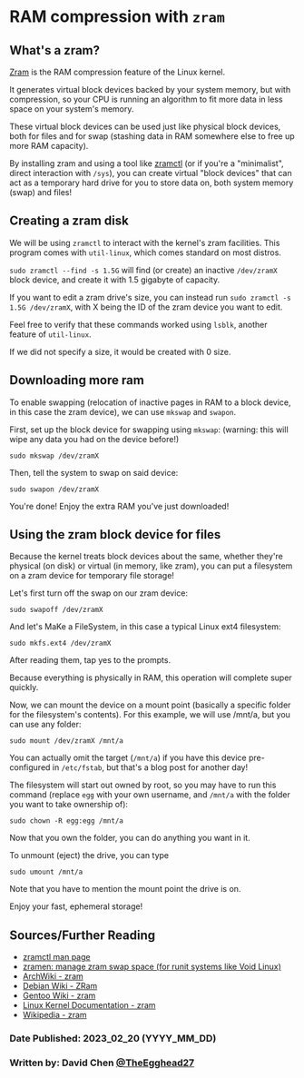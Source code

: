 # RAM compression with `zram`

## What's a zram?

[Zram](https://www.kernel.org/doc/html/latest/admin-guide/blockdev/zram.html) is the RAM compression feature of the Linux kernel.

It generates virtual block devices backed by your system memory, but with compression, so your CPU is running an algorithm to fit more data in less space on your system's memory.

These virtual block devices can be used just like physical block devices, both for files and for swap (stashing data in RAM somewhere else to free up more RAM capacity).

By installing zram and using a tool like [zramctl](https://man7.org/linux/man-pages/man8/zramctl.8.html) (or if you're a "minimalist", direct interaction with `/sys`), you can create virtual "block devices" that can act as a temporary hard drive for you to store data on, both system memory (swap) and files!

## Creating a zram disk

We will be using `zramctl` to interact with the kernel's zram facilities. This program comes with `util-linux`, which comes standard on most distros.

`sudo zramctl --find -s 1.5G` will find (or create) an inactive `/dev/zramX` block device, and create it with 1.5 gigabyte of capacity.

If you want to edit a zram drive's size, you can instead run `sudo zramctl -s 1.5G /dev/zramX`, with X being the ID of the zram device you want to edit.

Feel free to verify that these commands worked using `lsblk`, another feature of `util-linux`.

If we did not specify a size, it would be created with 0 size.

## Downloading more ram

To enable swapping (relocation of inactive pages in RAM to a block device, in this case the zram device), we can use `mkswap` and `swapon`.

First, set up the block device for swapping using `mkswap`: (warning: this will wipe any data you had on the device before!)

```shell
sudo mkswap /dev/zramX
```

Then, tell the system to swap on said device:

```shell
sudo swapon /dev/zramX
```

You're done! Enjoy the extra RAM you've just downloaded!

## Using the zram block device for files

Because the kernel treats block devices about the same, whether they're physical (on disk) or virtual (in memory, like zram), you can put a filesystem on a zram device for temporary file storage!

Let's first turn off the swap on our zram device:

```shell
sudo swapoff /dev/zramX
```

And let's MaKe a FileSystem, in this case a typical Linux ext4 filesystem:

```shell
sudo mkfs.ext4 /dev/zramX
```

After reading them, tap yes to the prompts.

Because everything is physically in RAM, this operation will complete super quickly.

Now, we can mount the device on a mount point (basically a specific folder for the filesystem's contents). For this example, we will use /mnt/a, but you can use any folder:

```shell
sudo mount /dev/zramX /mnt/a
```

You can actually omit the target (`/mnt/a`) if you have this device pre-configured in `/etc/fstab`, but that's a blog post for another day!

The filesystem will start out owned by root, so you may have to run this command (replace `egg` with your own username, and `/mnt/a` with the folder you want to take ownership of):

```shell
sudo chown -R egg:egg /mnt/a
```

Now that you own the folder, you can do anything you want in it.

To unmount (eject) the drive, you can type

```shell
sudo umount /mnt/a
```

Note that you have to mention the mount point the drive is on.

Enjoy your fast, ephemeral storage!

## Sources/Further Reading

-   [zramctl man page](https://man7.org/linux/man-pages/man8/zramctl.8.html)
-   [zramen: manage zram swap space (for runit systems like Void Linux)](https://github.com/atweiden/zramen)
-   [ArchWiki - zram](https://wiki.archlinux.org/title/Zram)
-   [Debian Wiki - ZRam](https://wiki.debian.org/ZRam)
-   [Gentoo Wiki - zram](https://wiki.gentoo.org/wiki/Zram)
-   [Linux Kernel Documentation - zram](https://www.kernel.org/doc/html/latest/admin-guide/blockdev/zram.html)
-   [Wikipedia - zram](https://en.wikipedia.org/wiki/Zram)

### Date Published: 2023_02_20 (YYYY_MM_DD)

### Written by: David Chen [@TheEgghead27](https://github.com/TheEgghead27)

